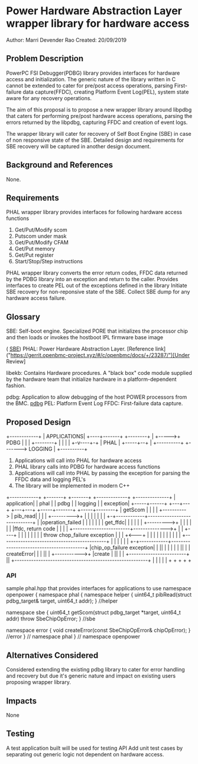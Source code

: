 # Power Hardware Abstraction Layer wrapper library for hardware access
Author: Marri Devender Rao
Created: 20/09/2019

## Problem Description
PowerPC FSI Debugger(PDBG) library provides interfaces for hardware access
and initialization. The generic nature of the library written in C cannot
be extended to cater for pre/post access operations, parsing First-failure
data capture(FFDC), creating Platform Event Log(PEL), system state aware
for any recovery operations.

The aim of this proposal is to propose a new wrapper library around libpdbg
that caters for performing pre/post hardware access operations, parsing the
errors returned by the libpdbg, capturing FFDC and creation of event logs.

The wrapper library will cater for  recovery  of Self Boot Engine (SBE) in
case of non responsive state of the SBE.
Detailed design and requirements for SBE recovery will be captured in another
design document.

## Background and References
None.

## Requirements

PHAL wrapper library provides interfaces for following hardware access functions
1. Get/Put/Modify scom
2. Putscom under mask
3. Get/Put/Modify CFAM
4. Get/Put memory
5. Get/Put register
6. Start/Stop/Step instructions

PHAL wrapper library converts the error return codes, FFDC data returned by the
PDBG library into an exception and return to the caller.
Provides interfaces to create PEL out of the exceptions defined in the library
Initiate SBE recovery for non-reponsive state of the SBE.
Collect SBE dump for any hardware access failure.

## Glossary
SBE: Self-boot engine. Specialized PORE that initializes the processor chip and
then loads or invokes the hostboot IPL firmware base image

( [SBE](https://github.com/open-power/sbe))
PHAL: Power Hardware Abstraction Layer. [Reference link]
("https://gerrit.openbmc-project.xyz/#/c/openbmc/docs/+/23287/")[Under Review]

libekb: Contains Hardware procedures. A "black box" code module supplied by
the hardware team that initialize hardware in a platform-dependent fashion.

pdbg: Application to allow debugging of the host POWER processors from the BMC.
[pdbg]("https://github.com/open-power/pdbg")
PEL: Platform Event Log
FFDC: First-failure data capture.

## Proposed Design
+------------+
| APPLICATIONS|
+----+-------+   +--------+
     |    +----->+  PDBG  |
     |    |      +--------+
     |    |
     |    |
   +-v----+-+
   |  PHAL  |
   +-----+--+
         |       +----------+
         +-------> LOGGING  |
                 +----------+

1. Applications will call into PHAL for hardware access
2. PHAL library calls into PDBG for hardware access functions
3. Applications will call into PHAL by passing the exception for parsing the
FFDC data and logging PEL's
4. The library will be implemented in modern C++

+------------+ +-------+  +-------+   +-------------+ +--------------+
| application| | phal  |  |  pdbg |   | logging     | | exception|
+-----+------+ +---+---+  +---+---+   +-----+-------+ +-----+--------+
      |  getScom   |          |             |               |
      +----------> |  pib_read|             |               |
      |            +--------->+             |               |
      |            |          |             |               |
    +-+------------+-----------------------------+          |
    |operation_failed         |             |    |          |
    | |            |  get_ffdc|             |    |          |
    | |            +--------->+             |    |          |
    | |            |          |ffdc, return code |          |
    | |            +------------------------+-------------->+
    | |            +----+     |             |    |          |
    | |            |    |   throw chop_failure exception    |
    | |            +<---+     |             |    |          |
    | |            |          |             |    |          |
    +--------------------------------------------+          |
      |            |          |             |               |
    +-+------------+-----------------------------------------+
    |chip_op_failure exception|             |               ||
    | |            |          |             |               ||
    | | createError|          |             |               ||
    | +----------->+          |create       |               ||
    | |            +------------------------+               ||
    +--------------------------------------------------------+
      |            |         |              |               |
      +            +         +              +               +

### API
sample phal.hpp that provides interfaces for applications to use
namespace openpower
{
namespace phal
{
namespace helper
{
   uint64_t pibRead(struct pdbg_target& target, uint64_t addr);
} //helper

namespace sbe
{
    uint64_t getScom(struct pdbg_target *target, uint64_t addr) throw SbeChipOpError;
} //sbe

namespace error
{
    void createError(const SbeChipOpError& chipOpError);
} //error
} // namespace phal
} // namespace openpower



## Alternatives Considered
Considered extending the existing pdbg library to cater for error handling
and recovery but due it's generic nature and impact on existing users proposing
wrapper library.

## Impacts
None

## Testing
A test application built  will be used for testing API
Add unit test cases by separating out generic logic not dependent on hardware
access.
